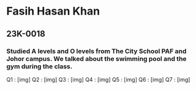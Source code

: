 # Fasih Hasan Khan
## 23K-0018
### Studied A levels and O levels from The City School PAF and Johor campus. We talked about the swimming pool and the gym during the class. 


Q1 : [img] 
Q2 : [img]
Q3 : [img] 
Q4 : [img]
Q5 : [img] 
Q6 : [img]
Q7 : [img]
